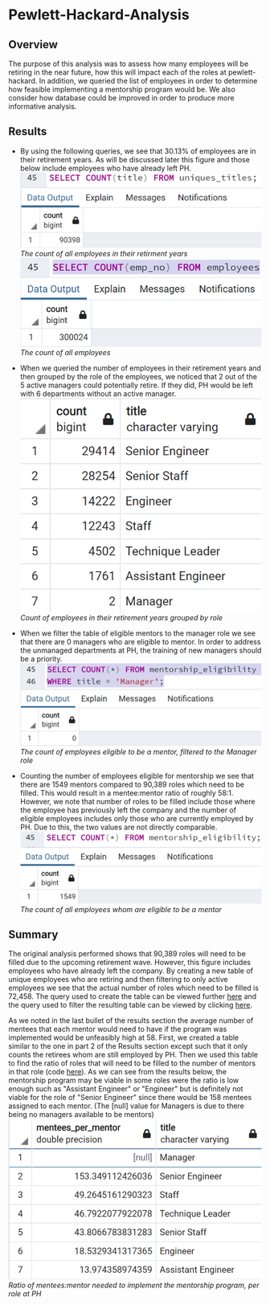 # Pewlett-Hackard-Analysis

## Overview
The purpose of this analysis was to assess how many employees will be retiring in the near future, how this will impact each of the roles at pewlett-hackard. In addition, we queried the list of employees in order to determine how feasible implementing a mentorship program would be. We also consider how database could be improved in order to produce more informative analysis.

## Results
* By using the following queries, we see that 30.13% of employees are in their retirement years. As will be discussed later this figure and those below include employees who have already left PH.
![retiring_count](./Resources/retiring_count.png)
*The count of all employees in their retirment years*
![employees_count](./Resources/employee_count.png)
*The count of all employees*

* When we queried the number of employees in their retirement years and then grouped by the role of the employees, we noticed that 2 out of the 5 active managers could potentially retire. If they did, PH would be left with 6 departments without an active manager.
![retiring_titles](./Resources/retiring_titles.png)  
*Count of employees in their retirement years grouped by role*

* When we filter the table of eligible mentors to the manager role we see that there are 0 managers who are eligible to mentor. In order to address the unmanaged departments at PH, the training of new managers should be a priority.
![mentor_managers](./Resources/mentor_managers.png)  
*The count of employees eligible to be a mentor, filtered to the Manager role*

* Counting the number of employees eligible for mentorship we see that there are 1549 mentors compared to 90,389 roles which need to be filled. This would result in a mentee:mentor ratio of roughly 58:1. However, we note that number of roles to be filled include those where the employee has previously left the company and the number of eligible employees includes only those who are currently employed by PH. Due to this, the two values are not directly comparable. 
![mentor_count](./Resources/mentor_count.png)  
*The count of all employees whom are eligible to be a mentor*

## Summary 
   The original analysis performed shows that 90,389 roles will need to be filled due to the upcoming retirement wave. However, this figure includes employees who have already left the company. By creating a new table of unique employees who are retiring and then filtering to only active employees we see that the actual number of roles which need to be filled is 72,458. The query used to create the table can be viewed further [here](./Resources/uniques_with_dates.png) and the query used to filter the resulting table can be viewed by clicking [here](./Resources/current_count.png).  
  
   As we noted in the last bullet of the results section the average number of mentees that each mentor would need to have if the program was implemented would be unfeasibly high at 58. First, we created a table similar to the one in part 2 of the Results section except such that it only counts the retirees whom are still employed by PH. Then we used this table to find the ratio of roles that will need to be filled to the number of mentors in that role (code [here](./Resources/Employee_Database_challenge.sql#L82)). As we can see from the results below, the mentorship program may be viable in some roles were the ratio is low enough such as "Assistant Engineer" or "Engineer" but is definitely not viable for the role of "Senior Engineer" since there would be 158 mentees assigned to each mentor. (The [null] value for Managers is due to there being no managers available to be mentors) 
![mentees_per_mentor](./Resources/mentees_per_mentor.png)  
*Ratio of mentees:mentor needed to implement the mentorship program, per role at PH*

